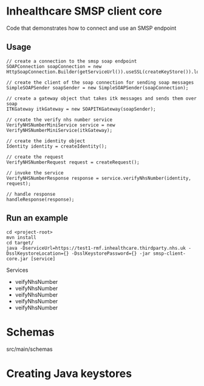 # Inhealthcare SMSP client core

Code that demonstrates how to connect and use an SMSP endpoint

## Usage

	// create a connection to the smsp soap endpoint
	SOAPConnection soapConnection = new HttpSoapConnection.Builder(getServiceUrl()).useSSL(createKeyStore()).logTraffic(isLogTraffic()).build();
	
	// create the client of the soap connection for sending soap messages
	SimpleSOAPSender soapSender = new SimpleSOAPSender(soapConnection);
	
	// create a gateway object that takes itk messages and sends them over soap
	ITKGateway itkGateway = new SOAPITKGateway(soapSender);
	
	// create the verify nhs number service
	VerifyNHSNumberMiniService service = new VerifyNHSNumberMiniService(itkGateway);
	
	// create the identity object
	Identity identity = createIdentity();
	
	// create the request
	VerifyNHSNumberRequest request = createRequest();
	
	// invoke the service
	VerifyNHSNumberResponse response = service.verifyNhsNumber(identity, request);
	
	// handle response
	handleResponse(response);

## Run an example

	cd <project-root>
	mvn install
	cd target/
	java -DserviceUrl=https://test1-rmf.inhealthcare.thirdparty.nhs.uk -DsslKeystoreLocation={} -DsslKeystorePassword={} -jar smsp-client-core.jar [service]

Services
* veifyNhsNumber
* veifyNhsNumber 
* veifyNhsNumber 
* veifyNhsNumber 
* veifyNhsNumber  

# Schemas

src/main/schemas

# Creating Java keystores


